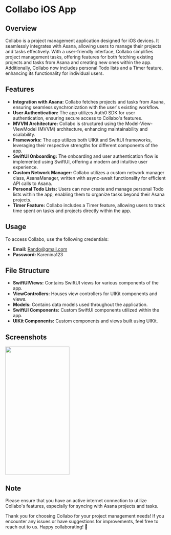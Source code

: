 # Collabo iOS App

## Overview
Collabo is a project management application designed for iOS devices. It seamlessly integrates with Asana, allowing users to manage their projects and tasks effectively. With a user-friendly interface, Collabo simplifies project management tasks, offering features for both fetching existing projects and tasks from Asana and creating new ones within the app. Additionally, Collabo now includes personal Todo lists and a Timer feature, enhancing its functionality for individual users.

## Features
- **Integration with Asana:** Collabo fetches projects and tasks from Asana, ensuring seamless synchronization with the user's existing workflow.
- **User Authentication:** The app utilizes Auth0 SDK for user authentication, ensuring secure access to Collabo's features.
- **MVVM Architecture:** Collabo is structured using the Model-View-ViewModel (MVVM) architecture, enhancing maintainability and scalability.
- **Frameworks:** The app utilizes both UIKit and SwiftUI frameworks, leveraging their respective strengths for different components of the app.
- **SwiftUI Onboarding:** The onboarding and user authentication flow is implemented using SwiftUI, offering a modern and intuitive user experience.
- **Custom Network Manager:** Collabo utilizes a custom network manager class, AsanaManager, written with async-await functionality for efficient API calls to Asana.
- **Personal Todo Lists:** Users can now create and manage personal Todo lists within the app, enabling them to organize tasks beyond their Asana projects.
- **Timer Feature:** Collabo includes a Timer feature, allowing users to track time spent on tasks and projects directly within the app.

## Usage
To access Collabo, use the following credentials:
- **Email:** Rando@gmail.com
- **Password:** Karenina123

## File Structure
- **SwiftUIViews:** Contains SwiftUI views for various components of the app.
- **ViewControllers:** Houses view controllers for UIKit components and views.
- **Models:** Contains data models used throughout the application.
- **SwiftUI Components:** Custom SwiftUI components utilized within the app.
- **UIKit Components:** Custom components and views built using UIKit.

## Screenshots
<img src="https://github.com/Tparuna1/Collabo-iOS-App/assets/145837277/8016655f-4b5a-491d-a648-05384f8a5224" width="200" height="400" />



## Note
Please ensure that you have an active internet connection to utilize Collabo's features, especially for syncing with Asana projects and tasks.

Thank you for choosing Collabo for your project management needs! If you encounter any issues or have suggestions for improvements, feel free to reach out to us. Happy collaborating! 🚀
